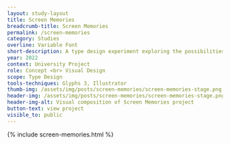 ```yaml
---
layout: study-layout
title: Screen Memories
breadcrumb-title: Screen Memories
permalink: /screen-memories
category: Studies
overline: Variable Font
short-description: A type design experiment exploring the possibilities of component based variable fonts. Test it for yourself!
year: 2022
context: University Project
role: Concept <br> Visual Design
scope: Type Design
tools-techniques: Glyphs 3, Illustrator
thumb-img: /assets/img/posts/screen-memories/screen-memories-stage.png
header-img: /assets/img/posts/screen-memories/screen-memories-stage.png
header-img-alt: Visual composition of Screen Memories project
button-text: view project
visible_to: public
---
```




{% include screen-memories.html %}

